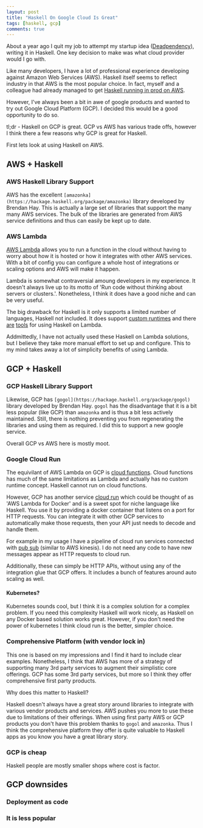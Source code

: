 ```yaml
---
layout: post
title: "Haskell On Google Cloud Is Great"
tags: [haskell, gcp]
comments: true
---
```


About a year ago I quit my job to attempt my startup idea ([Deadpendency](https://deadpendency.com)), writing it in Haskell. One key decision to make was what cloud provider would I go with.

Like many developers, I have a lot of professional experience developing against Amazon Web Services (AWS). Haskell itself seems to reflect industry in that AWS is the most popular choice. In fact, myself and a colleague had already managed to get [Haskell running in prod on AWS](https://www.rea-group.com/blog/a-haskell-in-prod-journey/).

However, I've always been a bit in awe of google products and wanted to try out Google Cloud Platform (GCP). I decided this would be a good opportunity to do so.

tl;dr - Haskell on GCP is great. GCP vs AWS has various trade offs, however I think there a few reasons why GCP is great for Haskell.

First lets look at using Haskell on AWS.

## AWS + Haskell

### AWS Haskell Library Support

AWS has the excellent `[amazonka](https://hackage.haskell.org/package/amazonka)` library developed by Brendan Hay. This is actually a large set of libraries that support the many many AWS services. The bulk of the libraries are generated from AWS service definitions and thus can easily be kept up to date.

### AWS Lambda

[AWS Lambda](https://aws.amazon.com/lambda/) allows you to run a function in the cloud without having to worry about how it is hosted or how it integrates with other AWS services. With a bit of config you can configure a whole host of integrations or scaling options and AWS will make it happen.

Lambda is somewhat contraversial amoung developers in my experience. It doesn't always live up to its motto of 'Run code without thinking about servers or clusters.'. Nonetheless, I think it does have a good niche and can be very useful.

The big drawback for Haskell is it only supports a limited number of languages, Haskell not included. It does support [custom runtimes](https://docs.aws.amazon.com/lambda/latest/dg/runtimes-custom.html) and there [are](https://hackage.haskell.org/package/serverless-haskell) [tools](https://theam.github.io/aws-lambda-haskell-runtime/) for using Haskell on Lambda.

Addmittedly, I have not actually used these Haskell on Lambda solutions, but I believe they take more manual effort to set up and configure. This to my mind takes away a lot of simplicity benefits of using Lambda.

## GCP + Haskell

### GCP Haskell Library Support

Likewise, GCP has `[gogol](https://hackage.haskell.org/package/gogol)` library developed by Brendan Hay. `gogol` has the disadvantage that it is a bit less popular (like GCP) than `amazonka` and is thus a bit less actively maintained. Still, there is nothing preventing you from regenerating the libraries and using them as required. I did this to support a new google service.

Overall GCP vs AWS here is mostly moot.

### Google Cloud Run

The equivilant of AWS Lambda on GCP is [cloud functions](https://cloud.google.com/functions). Cloud functions has much of the same limitations as Lambda and actually has no custom runtime concept. Haskell cannot run on cloud functions.

However, GCP has another service [cloud run](https://cloud.google.com/run) which could be thought of as 'AWS Lambda for Docker' and is a sweet spot for niche language like Haskell. You use it by providing a docker container that listens on a port for HTTP requests. You can integrate it with other GCP services to automatically make those requests, then your API just needs to decode and handle them.

For example in my usage I have a pipeline of cloud run services connected with [pub sub](https://cloud.google.com/pubsub) (similar to AWS kinesis). I do not need any code to have new messages appear as HTTP requests to cloud run.

Additionally, these can simply be HTTP APIs, without using any of the integration glue that GCP offers. It includes a bunch of features around auto scaling as well.

#### Kubernetes?

Kubernetes sounds cool, but I think it is a complex solution for a complex problem. If you need this complexity Haskell will work nicely, as Haskell on any Docker based solution works great. However, if you don't need the power of kubernetes I think cloud run is the better, simpler choice.

### Comprehensive Platform (with vendor lock in)

This one is based on my impressions and I find it hard to include clear examples. Nonetheless, I think that AWS has more of a strategy of supporting many 3rd party services to augment their simplistic core offerings. GCP has some 3rd party services, but more so I think they offer comprehensive first party products.

Why does this matter to Haskell?

Haskell doesn't always have a great story around libraries to integrate with various vendor products and services. AWS pushes you more to use these due to limitations of their offerings. When using first party AWS or GCP products you don't have this problem thanks to `gogol` and `amazonka`. Thus I think the comprehensive platform they offer is quite valuable to Haskell apps as you know you have a great library story.

### GCP is cheap

Haskell people are mostly smaller shops where cost is factor.

## GCP downsides

### Deployment as code

### It is less popular
